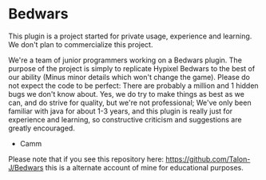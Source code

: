 # Bedwars


This plugin is a project started for private usage, experience and learning. We don't plan to commercialize this project.

We're a team of junior programmers working on a Bedwars plugin. The purpose of the project is simply to replicate Hypixel Bedwars to the best of our ability (Minus minor details which won't change the game). Please do not expect the code to be perfect: There are probably a million and 1 hidden bugs we don't know about. 
Yes, we do try to make things as best as we can, and do strive for quality, but we're not professional; We've only been familiar with java for about 1-3 years, and this plugin is really just for experience and learning, so constructive criticism and suggestions are greatly encouraged.




- Camm



Please note that if you see this repository here: https://github.com/Talon-J/Bedwars this is a alternate account of mine for educational purposes.
